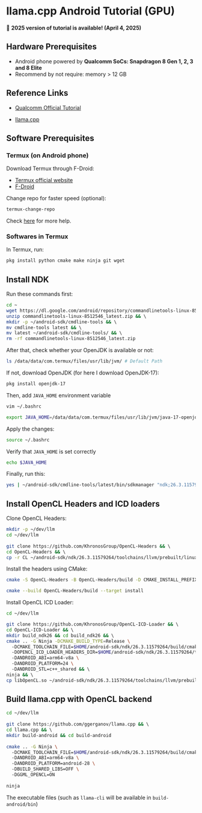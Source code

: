 # llama.cpp Android Tutorial (GPU)

🎉 **2025 version of tutorial is available! (April 4, 2025)**

## Hardware Prerequisites

- Android phone powered by **Qualcomm SoCs: Snapdragon 8 Gen 1, 2, 3 and 8 Elite**
- Recommend by not require: memory > 12 GB

## Reference Links

- [Qualcomm Official Tutorial](https://www.qualcomm.com/developer/blog/2024/11/introducing-new-opn-cl-gpu-backend-llama-cpp-for-qualcomm-adreno-gpu)

- [llama.cpp](https://github.com/ggerganov/llama.cpp)

## Software Prerequisites

### Termux (on Android phone)

Download Termux through F-Droid:

- [Termux official website](https://termux.dev/en/index.html)
- [F-Droid](https://f-droid.org/en/)

Change repo for faster speed (optional):

```bash
termux-change-repo
```

Check [here](https://wiki.termux.com/wiki/Package_Management) for more help.

### Softwares in Termux

In Termux, run:

```bash
pkg install python cmake make ninja git wget
```

## Install NDK

Run these commands first:

```bash
cd ~ 
wget https://dl.google.com/android/repository/commandlinetools-linux-8512546_latest.zip && \ 
unzip commandlinetools-linux-8512546_latest.zip && \ 
mkdir -p ~/android-sdk/cmdline-tools && \ 
mv cmdline-tools latest && \ 
mv latest ~/android-sdk/cmdline-tools/ && \ 
rm -rf commandlinetools-linux-8512546_latest.zip 
```

After that, check whether your OpenJDK is available or not:

```bash
ls /data/data/com.termux/files/usr/lib/jvm/ # Default Path
```

If not, download OpenJDK (for here I download OpenJDK-17):

```bash
pkg install openjdk-17
```

Then, add `JAVA_HOME` environment variable

```bash
vim ~/.bashrc
```

```bash
export JAVA_HOME=/data/data/com.termux/files/usr/lib/jvm/java-17-openjdk # Or your own jdk path
```

Apply the changes:

```bash
source ~/.bashrc
```

Verify that `JAVA_HOME` is set correctly 

```bash
echo $JAVA_HOME
```

Finally, run this:

```bash
yes | ~/android-sdk/cmdline-tools/latest/bin/sdkmanager "ndk;26.3.11579264" 
```

## Install OpenCL Headers and ICD loaders

Clone OpenCL Headers:

```bash
mkdir -p ~/dev/llm 
cd ~/dev/llm 
 
git clone https://github.com/KhronosGroup/OpenCL-Headers && \ 
cd OpenCL-Headers && \ 
cp -r CL ~/android-sdk/ndk/26.3.11579264/toolchains/llvm/prebuilt/linux-x86_64/sysroot/usr/include 
```

Install the headers using CMake:

```bash
cmake -S OpenCL-Headers -B OpenCL-Headers/build -D CMAKE_INSTALL_PREFIX=OpenCL-Headers/install
```

```bash
cmake --build OpenCL-Headers/build --target install
```

Install OpenCL ICD Loader:

```bash
cd ~/dev/llm 
```

```bash
git clone https://github.com/KhronosGroup/OpenCL-ICD-Loader && \ 
cd OpenCL-ICD-Loader && \ 
mkdir build_ndk26 && cd build_ndk26 && \ 
cmake .. -G Ninja -DCMAKE_BUILD_TYPE=Release \ 
  -DCMAKE_TOOLCHAIN_FILE=$HOME/android-sdk/ndk/26.3.11579264/build/cmake/android.toolchain.cmake \ 
  -DOPENCL_ICD_LOADER_HEADERS_DIR=$HOME/android-sdk/ndk/26.3.11579264/toolchains/llvm/prebuilt/linux-x86_64/sysroot/usr/include \ 
  -DANDROID_ABI=arm64-v8a \ 
  -DANDROID_PLATFORM=24 \ 
  -DANDROID_STL=c++_shared && \ 
ninja && \ 
cp libOpenCL.so ~/android-sdk/ndk/26.3.11579264/toolchains/llvm/prebuilt/linux-x86_64/sysroot/usr/lib/aarch64-linux-android 
```

## Build llama.cpp with OpenCL backend

```bash
cd ~/dev/llm 
 
git clone https://github.com/ggerganov/llama.cpp && \ 
cd llama.cpp && \ 
mkdir build-android && cd build-android 
 
cmake .. -G Ninja \ 
  -DCMAKE_TOOLCHAIN_FILE=$HOME/android-sdk/ndk/26.3.11579264/build/cmake/android.toolchain.cmake \ 
  -DANDROID_ABI=arm64-v8a \ 
  -DANDROID_PLATFORM=android-28 \ 
  -DBUILD_SHARED_LIBS=OFF \ 
  -DGGML_OPENCL=ON 
 
ninja 
```

The executable files (such as `llama-cli` will be available in `build-android/bin`)

